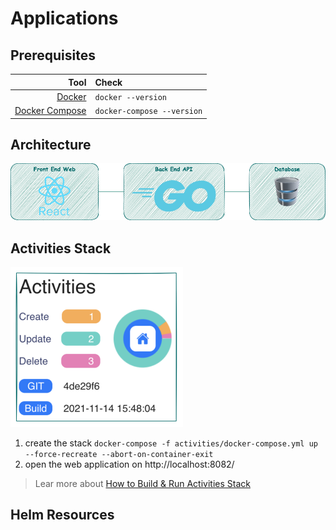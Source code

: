 # Applications

## Prerequisites

|                                               Tool | Check                      |
| -------------------------------------------------: | :------------------------- |
|                  [Docker](https://www.docker.com/) | `docker --version`         |
| [Docker Compose](https://docs.docker.com/compose/) | `docker-compose --version` |


## Architecture

![image](.data/arch.png)

## Activities Stack

![image](.data/stack-activities.png)
1. create the stack `docker-compose -f activities/docker-compose.yml up --force-recreate --abort-on-container-exit`
2. open the web application on http://localhost:8082/

> Lear more about [How to Build & Run Activities Stack](activities/README.md)

## Helm Resources